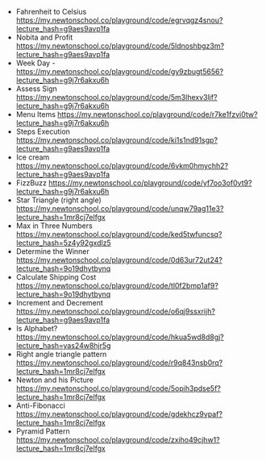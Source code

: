 - Fahrenheit to Celsius https://my.newtonschool.co/playground/code/egrvqgz4snou?lecture_hash=g9aes9avp1fa
- Nobita and Profit https://my.newtonschool.co/playground/code/5ldnoshbgz3m?lecture_hash=g9aes9avp1fa
- Week Day - https://my.newtonschool.co/playground/code/gy9zbugt5656?lecture_hash=g9j7r6akxu6h
- Assess Sign https://my.newtonschool.co/playground/code/5m3lhexv3ljf?lecture_hash=g9j7r6akxu6h
- Menu Items https://my.newtonschool.co/playground/code/r7ke1fzvi0tw?lecture_hash=g9j7r6akxu6h
- Steps Execution https://my.newtonschool.co/playground/code/ki1s1nd91sgp?lecture_hash=g9aes9avp1fa
- Ice cream https://my.newtonschool.co/playground/code/6vkm0hmychh2?lecture_hash=g9aes9avp1fa
- FizzBuzz https://my.newtonschool.co/playground/code/yf7oo3of0vt9?lecture_hash=g9j7r6akxu6h
- Star Triangle (right angle) https://my.newtonschool.co/playground/code/unqw79ag11e3?lecture_hash=1mr8cj7elfgx
- Max in Three Numbers https://my.newtonschool.co/playground/code/ked5twfuncsq?lecture_hash=5z4y92gxdlz5
- Determine the Winner https://my.newtonschool.co/playground/code/0d63ur72ut24?lecture_hash=9o19dhytbynq
- Calculate Shipping Cost https://my.newtonschool.co/playground/code/tl0f2bmp1af9?lecture_hash=9o19dhytbynq
- Increment and Decrement https://my.newtonschool.co/playground/code/o6qj9ssxrijh?lecture_hash=g9aes9avp1fa
- Is Alphabet? https://my.newtonschool.co/playground/code/hkua5wd8d8gj?lecture_hash=yas24w8hjr5g
- Right angle triangle pattern https://my.newtonschool.co/playground/code/r9q843nsb0rq?lecture_hash=1mr8cj7elfgx
- Newton and his Picture https://my.newtonschool.co/playground/code/5opih3pdse5f?lecture_hash=1mr8cj7elfgx
- Anti-Fibonacci https://my.newtonschool.co/playground/code/gdekhcz9vpaf?lecture_hash=1mr8cj7elfgx
- Pyramid Pattern https://my.newtonschool.co/playground/code/zxiho49cjhw1?lecture_hash=1mr8cj7elfgx